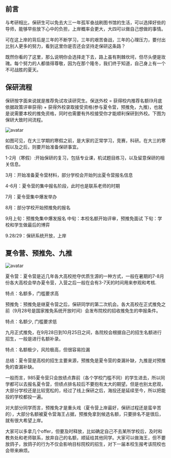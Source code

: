 ## 前言
与考研相比，保研生可以免去大三一年孤军奋战刷图书馆的生活，可以选择好些的导师，能够早些放下心中的负担，上岸概率会更大，大四可以做自己想做的事情。

可在这上岸的背后是三年的不断学习，三年的艰苦奋战，三年的心理压力，要付出比别人更多的努力，看到这里你是否还会坚持走保研这条路？

既然你看的了这里，那么说明你会选择走下去，路上虽有荆棘坎坷，但尽头便是玫瑰。每个努力的人都值得尊敬，因为在那个隆冬，我们终于知道，自己身上有一个不可战胜的夏天。

## 保研流程
保研按字面来说就是推荐免试攻读研究生。保送外校 = 获得校内推荐名额(9月底依据政策评审获得) + 获得外校录取接受资格(参与夏令营，预推免，九推)，也就是说需要本校的推免资格，同时也需要有外校接受你才能顺利保研到外校。下图为保研大致时间流程。

![avatar](https://cdn.jdysya.top/lsky/default/0/2023/10/08/65227d242f406.png)

如图可见，在大三学期的寒假之前，是大家的正常学习，竞赛，科研。在大三的寒假以及之后，则要开始准备保研事宜。

1-2月（寒假）:开始保研的复习，包括专业课，机试题目练习，以及留意保研的相关信息。

3月：开始准备夏令营材料，部分学校会开始列出夏令营报名信息

4-6月：夏令营的集中报名阶段，此时也是联系老师的时期

7月：夏令营集中爆发举办

8月：部分学校开始预推免的报名

9月上旬：预推免集中爆发报名 中旬：本校名额开始评审，预推免面试 下旬：学校和学生做最后的博弈

9.28/29：保研系统开放，上岸

## 夏令营、预推免、九推
![avatar](https://cdn.jdysya.top/lsky/default/0/2023/10/08/6522834c8e354.jpg)

夏令营：夏令营是近几年各大高校抢夺优质生源的一种方式，一般在暑期的7-8月份各大高校会举办夏令营，入营之后一般在会有3-7天的时间用来参观和考核.

特点：名额多，门槛要求高

预推免：预推免是继夏令营之后，保研同学的第二次机会。各大高校在正式推免之前（9月28号是国家推免系统开放时间）会发布院校的招收推免生的申报条件。

特点：名额少, 门槛要求低

九月正式推免，在9月28日到10月25日之间，各院校会根据自己的招生名额进行招生，一般是进行名额补录。

特点：名额极少，风险极高，但很容易捡漏

总结：夏令营是高校的招生主要来源，预推免是夏令营的查漏补缺，九推是对预推免的查漏补缺。

一般而言，985夏令营只会放绩点靠前（各个学校门槛不同）的学生进去，所以同学都可以去报名夏令营，但绩点排名较后不要抱有太大的期望。但是也别太悲观，大部分学校还是比较宽松的，经过了线上保研之后，海投还是延续至今，所以把能投的学校都投一遍。

对大部分同学而言，预推免才是重头戏（夏令营上岸最好，保研过程还是蛮辛苦的），大部分名额被夏令营海王占据，预推免拿到候选名额，只要排名不是很后，就有很大希望上岸。

大家可以多拿几个offer，但要及时释放，比如确定自己不去某所学校后，及时和教务处和老师联系，放弃自己的名额，顺延给其他同学。大家可以做海王，但不要放鸽子，放鸽子的行为不仅会影响目标院校的招生，对下一届本校生报考该院校也会带来麻烦。
